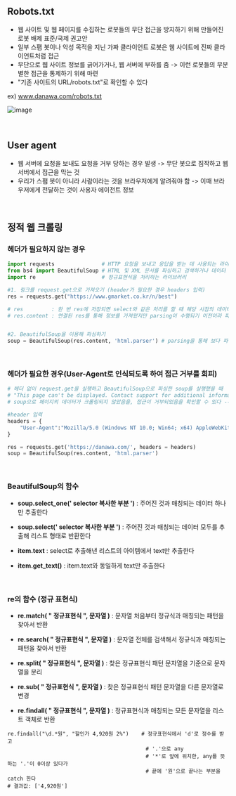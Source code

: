 ## Robots.txt
- 웹 사이트 및 웹 페이지를 수집하는 로봇들의 무단 접근을 방지하기 위해 만들어진 로봇 배제 표준/국제 권고안
- 일부 스팸 봇이나 악성 목적을 지닌 가짜 클라이언트 로봇은 웹 사이트에 진짜 클라이언트처럼 접근
- 무단으로 웹 사이트 정보를 긁어가거나, 웹 서버에 부하를 줌 -> 이런 로봇들의 무분별한 접근을 통제하기 위해 마련
- "기존 사이트의 URL/robots.txt"로 확인할 수 있다
  
ex) www.danawa.com/robots.txt  

![image](https://github.com/namkidong98/OUTTA_AI_BootCamp/assets/113520117/66b8d96a-0078-41a2-8fb5-081876af5c84)

<br>

## User agent
- 웹 서버에 요청을 보내도 요청을 거부 당하는 경우 발생 -> 무단 봇으로 짐작하고 웹 서버에서 접근을 막는 것
- 우리가 스팸 봇이 아니라 사람이라는 것을 브라우저에게 알려줘야 함
-> 이때 브라우저에게 전달하는 것이 사용자 에이전트 정보

<br>

## 정적 웹 크롤링
### 헤더가 필요하지 않는 경우
```python
import requests               # HTTP 요청을 보내고 응답을 받는 데 사용되는 라이브러리
from bs4 import BeautifulSoup # HTML 및 XML 문서를 파싱하고 검색하거나 데이터 추출을 위한 라이브러리
import re                     # 정규표현식을 처리하는 라이브러리

#1. 링크를 request.get으로 가져오기 (header가 필요한 경우 headers 입력)
res = requests.get("https://www.gmarket.co.kr/n/best")

# res         : 한 번 res에 저장되면 select와 같은 처리를 할 때 해당 시점의 데이터를 기반으로 값을 반환한다(그 사이에 해당 사이트가 변경되어도 반영 X)
# res.content : 연결된 res를 통해 정보를 가져왔지만 parsing이 수행되기 이전이라 파악하기 어려운 상태의 데이터이다


#2. BeautifulSoup을 이용해 파싱하기
soup = BeautifulSoup(res.content, 'html.parser') # parsing을 통해 보다 파악하기 쉬운 형태의 데이터로 바뀌었다
```

<br>

### 헤더가 필요한 경우(User-Agent로 인식되도록 하여 접근 거부를 회피)
```python
# 헤더 없이 request.get을 실행하고 BeautifulSoup으로 파싱한 soup를 실행했을 때
# "This page can't be displayed. Contact support for additional information"이라는 표현이 나타나면
# soup으로 페이지의 데이터가 크롤링되지 않았음을, 접근이 거부되었음을 확인할 수 있다 --> 헤더가 필요한 상황

#header 입력
headers = {
	"User-Agent":"Mozilla/5.0 (Windows NT 10.0; Win64; x64) AppleWebKit/537.36 (KHTML, like Gecko) Chrome/95.0.4638.69 Safari/537.36"
}

res = requests.get('https://danawa.com/', headers = headers)
soup = BeautifulSoup(res.content, 'html.parser')
```

<br>

### BeautifulSoup의 함수
- **soup.select_one(' selector 복사한 부분 ')** : 주어진 것과 매칭되는 데이터 하나만 추출한다
  
- **soup.select(' selector 복사한 부분 ')** : 주어진 것과 매칭되는 데이터 모두를 추출해 리스트 형태로 반환한다

- **item.text** : select로 추출해낸 리스트의 아이템에서 text만 추출한다

- **item.get_text()** : item.text와 동일하게 text만 추출한다

<br>

### re의 함수 (정규 표현식)
- **re.match( " 정규표현식 ", 문자열 )** : 문자열 처음부터 정규식과 매칭되는 패턴을 찾아서 반환

- **re.search( " 정규표현식 ", 문자열 )** : 문자열 전체를 검색해서 정규식과 매칭되는 패턴을 찾아서 반환

- **re.split( " 정규표현식 ", 문자열 )** : 찾은 정규표현식 패턴 문자열을 기준으로 문자열을 분리

- **re.sub( " 정규표현식 ", 문자열 )** : 찾은 정규표현식 패턴 문자열을 다른 문자열로 변경

- **re.findall( " 정규표현식 ", 문자열 )** : 정규표현식과 매칭되는 모든 문자열을 리스트 객체로 반환
```
re.findall("\d.*원", "할인가 4,920원 2%")    # 정규표현식에서 'd'로 정수를 받고 
                                            # '.'으로 any 
                                            # '*'로 앞에 위치한, any를 뜻하는 '.'이 0이상 있다가
                                            # 끝에 '원'으로 끝나는 부분을 catch 한다
# 결과값: ['4,920원']
```

